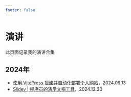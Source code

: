 ```yaml
---
footer: false
---
```


# 演讲

此页面记录我的演讲合集

## 2024年

- [使用 VitePress 搭建并自动化部署个人网站](./frontend/share-quarter-3.md)，2024.09.13
- [Slidev | 程序员的演示文稿工具](https://chenlei0608.github.io/slide-quarter-4/)，2024.12.20

